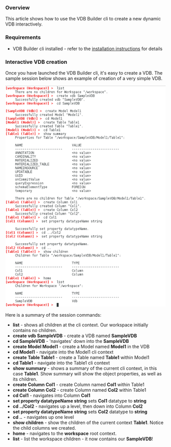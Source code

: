 ### Overview

This article shows how to use the VDB Builder cli to create a new dynamic VDB interactively.


### Requirements

* VDB Builder cli installed - refer to the [installation instructions](install-cli.md) for details


### Interactive VDB creation

Once you have launched the VDB Builder cli, it's easy to create a VDB.  The sample session below shows an example of creation of a very simple VDB.

![Create VDB Session](img/cli-createVDB-session.png)

Here is a summary of the session commands:
* __list__ - shows all children at the cli context.  Our workspace initially contains no children.
* __create vdb SampleVDB__ - create a VDB named __SampleVDB__
* __cd SampleVDB__ - 'navigates' down into the __SampleVDB__ 
* __create Model Model1__ - create a Model named __Model1__ in the VDB
* __cd Model1__ - navigate into the Model1 cli context
* __create Table Table1__ - create a Table named __Table1__ within Model1
* __cd Table1__ - navigate into the Table1 cli context
* __show summary__ - shows a summary of the current cli context, in this case __Table1__.  Show summary will show the object properties, as well as its children.
* __create Column Col1__ - create Column named __Col1__ within Table1
* __create Column Col2__ - create Column named __Col2__ within Table1
* __cd Col1__ - navigates into Column __Col1__
* __set property datatypeName string__ sets __Col1__ datatype to __string__
* __cd ../Col2__ - navigates up a level, then down into Column __Col2__
* __set property datatypeName string__ sets __Col2__ datatype to __string__
* __cd ..__ - navigates up one level
* __show children__ - show the children of the current context __Table1__.  Notice the child columns we created.
* __home__ - navigates to the __workspace__ root context.
* __list__ - list the workspace children - it now contains our __SampleVDB__!

